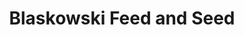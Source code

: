 ---
title: "Blaskowski Feed and Seed"
url: /cheboygan/blaskowski-feed-and-seed/
shop: Garten-Center
---